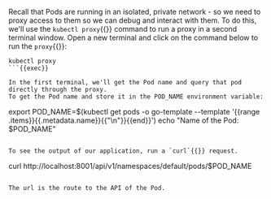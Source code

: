 Recall that Pods are running in an isolated, private network - so we need to proxy access
to them so we can debug and interact with them. To do this, we'll use the `kubectl proxy`{{}} command to run a proxy in a second terminal window. Open a new terminal and click on the command below to run the `proxy`{{}}:

```
kubectl proxy
```{{exec}}

In the first terminal, we'll get the Pod name and query that pod directly through the proxy.
To get the Pod name and store it in the POD_NAME environment variable:

```
export POD_NAME=$(kubectl get pods -o go-template --template '{{range .items}}{{.metadata.name}}{{"\n"}}{{end}}')
echo "Name of the Pod: $POD_NAME"
```{{exec}}

To see the output of our application, run a `curl`{{}} request.

```
curl http://localhost:8001/api/v1/namespaces/default/pods/$POD_NAME
```{{exec}}

The url is the route to the API of the Pod.
